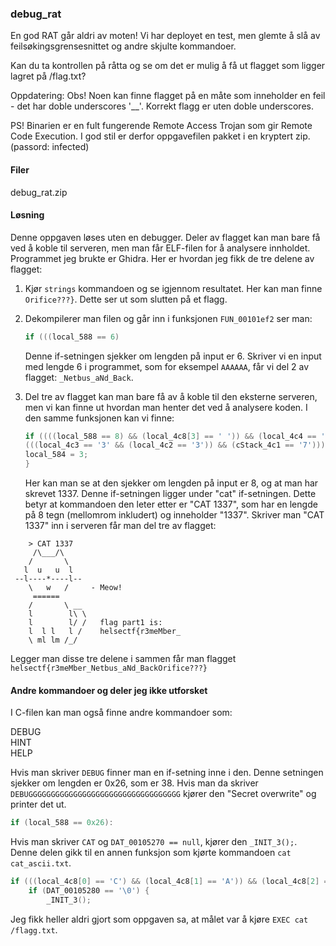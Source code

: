 ### debug_rat

En god RAT går aldri av moten! Vi har deployet en test, men glemte å slå av feilsøkingsgrensesnittet og andre skjulte kommandoer.

Kan du ta kontrollen på råtta og se om det er mulig å få ut flagget som ligger lagret på /flag.txt?

Oppdatering: Obs! Noen kan finne flagget på en måte som inneholder en feil - det har doble underscores '__'. Korrekt flagg er uten doble underscores.

PS! Binarien er en fult fungerende Remote Access Trojan som gir Remote Code Execution. I god stil er derfor oppgavefilen pakket i en kryptert zip. (passord: infected)


#### Filer
debug_rat.zip

#### Løsning
Denne oppgaven løses uten en debugger. Deler av flagget kan man bare få ved å koble til serveren, men man får ELF-filen for å analysere innholdet. Programmet jeg brukte er Ghidra. Her er hvordan jeg fikk de tre delene av flagget:

1. Kjør `strings` kommandoen og se igjennom resultatet. Her kan man finne `Orifice???}`.  Dette ser ut som slutten på et flagg.

2. Dekompilerer man filen og går inn i funksjonen `FUN_00101ef2` ser man: 
    ```c
    if (((local_588 == 6)
    ```
    Denne if-setningen sjekker om lengden på input er 6. Skriver vi en input med lengde 6 i programmet, som for eksempel `AAAAAA`, får vi del 2 av flagget: `_Netbus_aNd_Back`.

3. Del tre av flagget kan man bare få av å koble til den eksterne serveren, men vi kan finne ut hvordan man henter det ved å analysere koden. I den samme funksjonen kan vi finne:
    ```c
    if ((((local_588 == 8) && (local_4c8[3] == ' ')) && (local_4c4 == '1')) &&
    (((local_4c3 == '3' && (local_4c2 == '3')) && (cStack_4c1 == '7')))) {
    local_584 = 3;
    }
    ```
    Her kan man se at den sjekker om lengden på input er 8, og at man har skrevet 1337. Denne if-setningen ligger under "cat" if-setningen. Dette betyr at kommandoen den leter etter er "CAT 1337", som har en lengde på 8 tegn (mellomrom inkludert) og inneholder "1337". Skriver man "CAT 1337" inn i serveren får man del tre av flagget:

```
    > CAT 1337
     /\___/\
    /       \
   l  u   u  l
 --l----*----l--
    \   w   /     - Meow!
     ======
    /       \ __    
    l        l\ \   
    l        l/ /   flag part1 is:
    l  l l   l /    helsectf{r3meMber_
    \ ml lm /_/
```
Legger man disse tre delene i sammen får man flagget `helsectf{r3meMber_Netbus_aNd_BackOrifice???}`

#### Andre kommandoer og deler jeg ikke utforsket
I C-filen kan man også finne andre kommandoer som:

DEBUG \
HINT \
HELP

Hvis man skriver `DEBUG` finner man en if-setning inne i den. Denne setningen sjekker om lengden er 0x26, som er 38. Hvis man da skriver `DEBUGGGGGGGGGGGGGGGGGGGGGGGGGGGGGGGGGG` kjører den "Secret overwrite" og printer det ut.
```c
if (local_588 == 0x26):
```
		
Hvis man skriver `CAT` og `DAT_00105270 == null`, kjører den `_INIT_3();`. Denne delen gikk til en annen funksjon som kjørte kommandoen `cat cat_ascii.txt`.
```c
if (((local_4c8[0] == 'C') && (local_4c8[1] == 'A')) && (local_4c8[2] == 'T')) {
	if (DAT_00105280 == '\0') {
  		_INIT_3();
```
Jeg fikk heller aldri gjort som oppgaven sa, at målet var å kjøre `EXEC cat /flagg.txt`.

